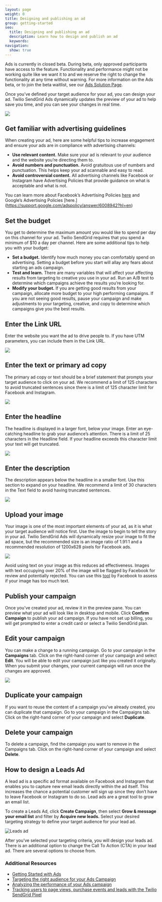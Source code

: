 ```yaml
---
layout: page
weight: 0
title: Designing and publishing an ad
group: getting-started
seo:
  title: Designing and publishing an ad
  description: Learn how to design and publish an ad
  keywords: 
navigation:
  show: true
---
```

<call-out>

Ads is currently in closed beta. During beta, only approved participants have access to the feature. Functionality and performance might not be working quite like we want it to and we reserve the right to change the functionality at any time without warning. For more information on the Ads beta, or to join the beta waitlist, see our [Ads Solution Page](https://sendgrid.com/solutions/ads/).

</call-out>

Once you’ve defined your target audience for your ad, you can design your ad. Twilio SendGrid Ads dynamically updates the preview of your ad to help save you time, and you can see your changes in real time. 

![]({{root_url}}/img/ad-preview.png)

## Get familiar with advertising guidelines

When creating your ad, here are some helpful tips to increase engagement and ensure your ads are in compliance with advertising channels:
* **Use relevant content.** Make sure your ad is relevant to your audience and the website you’re directing them to.
* **Avoid numbers and punctuation.** Avoid gratuitous use of numbers and punctuation. This helps keep your ad scannable and easy to read.
* **Avoid controversial content.** All advertising channels like Facebook or Instagram have Advertising Policies that provide guidance on what is acceptable and what is not. 

<call-out>

You can learn more about Facebook’s Advertising Policies [here](https://business.facebook.com/policies/ads) and Google’s Advertising Policies [here.] (https://support.google.com/adspolicy/answer/6008942?hl=en)

</call-out>

## Set the budget

You get to determine the maximum amount you would like to spend per day on this channel for your ad. Twilio SendGrid requires that you spend a minimum of $10 a day per channel. Here are some additional tips to help you with your budget:

* **Set a budget.** Identify how much money you can comfortably spend on advertising. Setting a budget before you start will allay any fears about starting an ads campaign.
* **Test and learn.** There are many variables that will affect your affecting results from targeting to creative you use in your ad. Run an A/B test to determine which campaigns achieve the results you’re looking for.
* **Modify your budget.** If you are getting good results from your campaign, allocate more budget to your high performing campaigns. If you are not seeing good results, pause your campaign and make adjustments to your targeting, creative, and copy to determine which campaigns give you the best results.

## Enter the Link URL

Enter the website you want the ad to drive people to. If you have UTM parameters, you can include them in the Link URL.

![]({{root_url}}/img/linkurl-adpreview.png)


##  Enter the text or primary ad copy

The primary ad copy or text should be a brief statement that prompts your target audience to click on your ad. We recommend a limit of 125 characters to avoid truncated sentences since there is a limit of 125 character limit for Facebook and Instagram.

![]({{root_url}}/img/primarytext-adpreview.png)

##  Enter the headline 

The headline is displayed in a larger font, below your image. Enter an eye-catching headline to grab your audience’s attention. There is a limit of 25 characters in the Headline field. If your headline exceeds this character limit your text will get truncated.

![]({{root_url}}/img/adheadline-preview.png)

##  Enter the description

The description appears below the headline in a smaller font. Use this section to expand on your headline. We recommend a limit of 30 characters in the Text field to avoid having truncated sentences.

![]({{root_url}}/img/description-adpreview.png)

##  Upload your image

Your image is one of the most important elements of your ad, as it is what your target audience will notice first. Use the image to begin to tell the story in your ad. Twilio SendGrid Ads will dynamically resize your image to fit the ad space, but the recommended size is an image ratio of 1.91:1 and a recommended resolution of 1200x628 pixels for Facebook ads. 

![]({{root_url}}/img/image-adpreview.png)


<call-out>

Avoid using text on your image as this reduces ad effectiveness. Images with text occupying over 20% of the image will be flagged by Facebook for review and potentially rejected. You can use this [tool](https://www.facebook.com/ads/tools/text_overlay) by Facebook to assess if your image has too much text. 

</call-out>
    

##  Publish your campaign

Once you’ve created your ad, review it in the preview pane. You can preview what your ad will look like in desktop and mobile. Click  **Confirm Campaign** to publish your ad campaign. If you have not set up billing, you will get prompted to enter a credit card or select a Twilio SendGrid plan.


##  Edit your campaign

You can make a change to a running campaign. Go to your campaign in the **Campaigns** tab. Click on the right-hand corner of your campaign and select **Edit**. You will be able to edit your campaign just like you created it originally. When you submit your changes, your current campaign will run once the changes are approved.

![]({{root_url}}/img/ad-editcampaign.png)

##  Duplicate your campaign

If you want to reuse the content of a campaign you’ve already created, you can duplicate that campaign. Go to your campaign in the Campaigns tab. Click on the right-hand corner of your campaign and select **Duplicate**. 

##  Delete your campaign

To delete a campaign, find the campaign you want to remove in the Campaigns tab. Click on the right-hand corner of your campaign and select **Delete**.

##  How to design a Leads Ad

A lead ad is a specific ad format available on Facebook and Instagram that enables you to capture new email leads directly within the ad itself. This increases the chance a potential customer will sign up since they don’t have to leave Facebook or Instagram to do so. Lead ads are a great tool to grow an email list.
 
To create a Leads Ad, click **Create Campaign**, then select **Grow & message your email list** and filter by **Acquire new leads.** Select your desired targeting strategy to define your target audience for your lead ad. 
 
![]({{root_url}}/img/leads-ad.png "Leads ad")
 
After you’ve selected your targeting criteria, you will design your leads ad. There is an additional option to change the Call To Action (CTA) in your lead ad. There are several options to choose from.

### Additional Resources

- [Getting Started with Ads]({{root_url}}/ui/ads/getting-started-with-ads/)
- [Targeting the right audience for your Ads Campaign]({{root_url}}/ui/ads/target-right-audience-for-your-ads-campaign/)
- [Analyzing the performance of your Ads campaign]({{root_url}}/ui/ads/analyze-the-performance-of-your-ads-campaign/)
- [Tracking users to page views, purchase events and leads with the Twilio SendGrid Pixel]({{root_url}}/ui/ads/track-users-to-page-views-purchase-events-and-leads-with-the-sendgrid-pixel/)